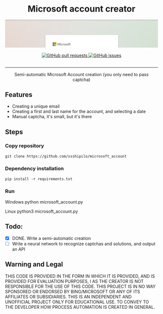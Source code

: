 <h1 align="center">Microsoft account creator</h1>

![Microsoft Generate Account](https://github.com/ssshipilo/microsoft_account/blob/main/git/image.png)

<div align="center">
  <a href="https://github.com/ssshipilo/microsoft_account/pull">
    <img src="https://img.shields.io/github/issues-pr/cdnjs/cdnjs.svg" alt="GitHub pull requests" />
  </a>
  <a href="https://github.com/ssshipilo/microsoft_account/issues">
    <img src="https://img.shields.io/github/issues-raw/badges/shields/website.svg?maxAge=2592000" alt="GitHub issues" />
  </a>
</div>

<br />

___

<div align="center">
    Semi-automatic Microsoft Account creation (you only need to pass captcha)
</div>

## Features

- Creating a unique email
- Creating a first and last name for the account, and selecting a date
- Manual captcha, it's small, but it's there

## Steps

### Copy repository
    git clone https://github.com/ssshipilo/microsoft_account

### Dependency installation
    pip install -r requirements.txt


### Run
Windows
    python microsoft_account.py

Linux
    python3 microsoft_account.py

## Todo:
- [x] DONE. Write a semi-automatic creation
- [ ] Write a neural network to recognize captchas and solutions, and output an API

## Warning and Legal
THIS CODE IS PROVIDED IN THE FORM IN WHICH IT IS PROVIDED, AND IS PROVIDED FOR EVALUATION PURPOSES, I AS THE CREATOR IS NOT RESPONSIBLE FOR THE USE OF THIS CODE. THIS PROJECT IS IN NO WAY SPONSORED OR ENDORSED BY BING/MICROSOFT OR ANY OF ITS AFFILIATES OR SUBSIDIARIES. THIS IS AN INDEPENDENT AND UNOFFICIAL PROJECT ONLY FOR EDUCATIONAL USE. TO CONVEY TO THE DEVELOPER HOW PROCESS AUTOMATION IS CREATED IN GENERAL.